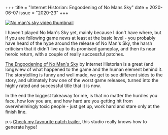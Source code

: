 +++
title       = "Internet Historian: Engoodening of No Mans Sky"
date        = 2020-06-07
issue       = "2020-23"
+++


[![No man's sky video thumbnail](https://img.youtube.com/vi/O5BJVO3PDeQ/maxresdefault.jpg)](https://www.youtube.com/watch?v=O5BJVO3PDeQ)

I haven't played No Man's Sky yet, mainly because I don't have where, but if you are following game news at least at the basic level - you probably have heard of the hype around the release of No Man's Sky, the harsh criticism that it didn't live up to its promised gameplay, and then its near heroic  return, with a couple of really successful patches.

[The Engoodening of No Man's Sky](https://www.youtube.com/watch?v=O5BJVO3PDeQ) by Internet Historian is a great (and long)view of what happened to the game and the human element behind it. The storytelling is funny and well made, we get to see different sides to the story, and ultimately how one of the worst game releases, turned into the highly rated and successful title that it is now.

In the end the biggest takeaway for me, is that no matter the hurdles you face, how low you are, and how hard are you getting hit from overwhelmingly toxic people - just get up, work hard and stare only at the finish line.

p.s [Check my favourite patch trailer](https://youtu.be/e5d5Mo-Gw_U), this studio really knows how to generate hype!